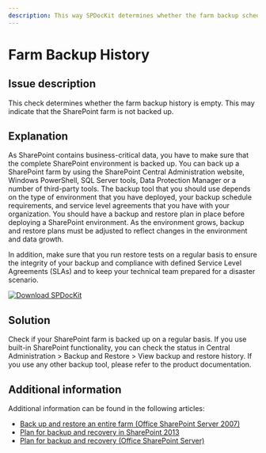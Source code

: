 ```yaml
---
description: This way SPDocKit determines whether the farm backup schedule is configured.
---
```


# Farm Backup History

## Issue description

This check determines whether the farm backup history is empty. This may indicate that the SharePoint farm is not backed up.

## Explanation

As SharePoint contains business-critical data, you have to make sure that the complete SharePoint environment is backed up. You can back up a SharePoint farm by using the SharePoint Central Administration website, Windows PowerShell, SQL Server tools, Data Protection Manager or a number of third-party tools. The backup tool that you should use depends on the type of environment that you have deployed, your backup schedule requirements, and service level agreements that you have with your organization. You should have a backup and restore plan in place before deploying a SharePoint environment. As the environment grows, backup and restore plans must be adjusted to reflect changes in the environment and data growth.

In addition, make sure that you run restore tests on a regular basis to ensure the integrity of your backup and compliance with defined Service Level Agreements (SLAs) and to keep your technical team prepared for a disaster scenario.

[![Download SPDocKit](../../.gitbook/assets/spdockit\_download.png)](http://bit.ly/2US0Zna)

## Solution

Check if your SharePoint farm is backed up on a regular basis. If you use built-in SharePoint functionality, you can check the status in Central Administration > Backup and Restore > View backup and restore history. If you use any other backup tool, please refer to the product documentation.

## Additional information

Additional information can be found in the following articles:

* [Back up and restore an entire farm (Office SharePoint Server 2007)](https://technet.microsoft.com/en-ie/library/cc262412\(v=office.12\).aspx)
* [Plan for backup and recovery in SharePoint 2013](https://technet.microsoft.com/en-us/library/cc261687.aspx)
* [Plan for backup and recovery (Office SharePoint Server)](https://technet.microsoft.com/en-us/library/cc261687\(v=office.12\).aspx)

